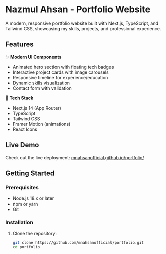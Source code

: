 # Nazmul Ahsan - Portfolio Website

A modern, responsive portfolio website built with Next.js, TypeScript, and Tailwind CSS, showcasing my skills, projects, and professional experience.

## Features

✨ **Modern UI Components**
- Animated hero section with floating tech badges
- Interactive project cards with image carousels
- Responsive timeline for experience/education
- Dynamic skills visualization
- Contact form with validation

🚀 **Tech Stack**
- Next.js 14 (App Router)
- TypeScript
- Tailwind CSS
- Framer Motion (animations)
- React Icons

## Live Demo

Check out the live deployment: [mnahsanofficial.github.io/portfolio/](https://mnahsanofficial.github.io/portfolio/)

## Getting Started

### Prerequisites
- Node.js 18.x or later
- npm or yarn
- Git

### Installation
1. Clone the repository:
   ```bash
   git clone https://github.com/mnahsanofficial/portfolio.git
   cd portfolio
